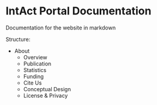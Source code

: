 # IntAct Portal Documentation
Documentation for the website in markdown

Structure:
- About
  - Overview
  - Publication
  - Statistics
  - Funding
  - Cite Us
  - Conceptual Design
  - License & Privacy
